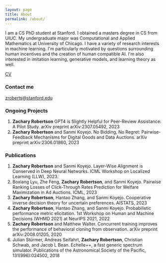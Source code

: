 ```yaml
---
layout: page
title: About
permalink: /about/
---
```


I am a CS PhD student at Stanford. I obtained a masters degree in CS from UIUC. My undergraduate major was Computational and Applied Mathematics at University of Chicago. I have a variety of research interests in machine learning. I'm particularly motivated by questions surrounding human incentives and the creation of human compatible AI. I'm also interested in imitation learning, generative models, and learning theory as well.  

[CV](https://github.com/zrobertson466920/zrobertson466920.github.io/blob/master/Awesome_CV-1.pdf)

### Contact me

[zroberts@stanford.edu](mailto:zroberts@stanford.edu)

### Ongoing Projects

1. **Zachary Robertson** GPT4 is Slightly Helpful for Peer-Review Assistance: A Pilot Study. arXiv preprint arXiv:2307.05492, 2023
2. **Zachary Robertson** and Sanmi Koyejo. No Bidding, No Regret: Pairwise-Feedback Mechanisms for Digital Goods and Data Auctions. arXiv preprint arXiv:2306.01860, 2023

### Publications

1. **Zachary Robertson** and Sanmi Koyejo. Layer-Wise Alignment is Conserved in Deep Neural Networks. ICML Workshop on Localized Learning (LLW), 2023.
2. Boxiang Lyu, Zhe Feng, **Zachary Robertson**, and Sanmi Koyejo. Pairwise Ranking Losses of Click-Through Rates Prediction for Welfare Maximization in Ad Auctions. ICML, 2023
3. **Zachary Robertson**, Hantao Zhang, and Sanmi Koyejo. Cooperative inverse decision theory for uncertain preferences. AISTATS, 2023
4. **Zachary Robertson**, Hantao Zhang, and Sanmi Koyejo. Probabilistic performance metric elicitation. 1st Workshop
on Human and Machine Decisions (WHMD 2021) at NeurIPS 2021, 2022
5. **Zachary Robertson** and Matthew Walter. Concurrent training improves the performance of behavioral cloning
from observation. arXiv preprint arXiv:2008.01205, 2020
6. Julian Stürmer, Andreas Seifahrt, **Zachary Robertson**, Christian Schwab, and Jacob L Bean. Echelle++, a fast
generic spectrum simulator. Publications of the Astronomical Society of the Pacific, 131(996):024502, 2018
